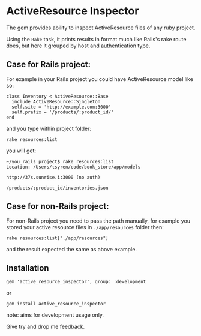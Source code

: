 ActiveResource Inspector
========================

The gem provides ability to inspect ActiveResource files of any ruby project.

Using the `Rake` task, it prints results in format much like Rails's rake route does, but here it grouped by host and authentication type.

Case for Rails project:
-----------------------

For example in your Rails project you could have ActiveResource model like so:

```
class Inventory < ActiveResource::Base
  include ActiveResource::Singleton
  self.site = 'http://example.com:3000'
  self.prefix = '/products/:product_id/'
end
```

and you type within project folder:

```
rake resources:list
```

you will get:

```
~/you_rails_project$ rake resources:list
Location: /Users/tsyren/code/book_store/app/models

http://37s.sunrise.i:3000 (no auth)
                                    /products/:product_id/inventories.json
```

Case for non-Rails project:
---------------------------

For non-Rails project you need to pass the path manually, for example you stored your active resource files in `./app/resources` folder then:

```
rake resources:list["./app/resources"]
```

and the result expected the same as above example.

Installation
------------

```
gem 'active_resource_inspector', group: :development
```

or

```
gem install active_resource_inspector
```

note: aims for development usage only.

Give try and drop me feedback.
